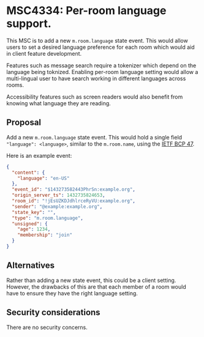 # MSC4334: Per-room language support.

This MSC is to add a new `m.room.language` state event. This would allow users to set a desired
language preference for each room which would aid in client feature development.

Features such as message search require a tokenizer which depend on the language being toknized.
Enabling per-room language setting would allow a multi-lingual user to have search working in 
different languages across rooms.

Accessibility features such as screen readers would also benefit from knowing what language they
are reading.

## Proposal

Add a new `m.room.language` state event. This would hold a single field `"language": <language>`, 
similar to the `m.room.name`, using the 
[IETF BCP 47](https://developer.mozilla.org/en-US/docs/Glossary/BCP_47_language_tag).

Here is an example event:
```json
{
  "content": {
    "language": "en-US"
  },
  "event_id": "$143273582443PhrSn:example.org",
  "origin_server_ts": 1432735824653,
  "room_id": "!jEsUZKDJdhlrceRyVU:example.org",
  "sender": "@example:example.org",
  "state_key": "",
  "type": "m.room.language",
  "unsigned": {
    "age": 1234,
    "membership": "join"
  }
}
```

## Alternatives

Rather than adding a new state event, this could be a client setting. However, the drawbacks of
this are that each member of a room would have to ensure they have the right language setting. 

## Security considerations

There are no security concerns. 
